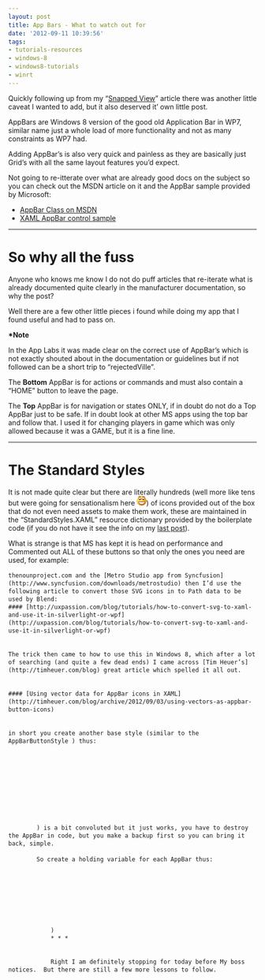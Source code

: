 ```yaml
---
layout: post
title: App Bars - What to watch out for
date: '2012-09-11 10:39:56'
tags:
- tutorials-resources
- windows-8
- windows8-tutorials
- winrt
---
```


Quickly following up from my “[Snapped View](http://bit.ly/QCeDr6)” article there was another little caveat I wanted to add, but it also deserved it’ own little post.

AppBars are Windows 8 version of the good old Application Bar in WP7, similar name just a whole load of more functionality and not as many constraints as WP7 had.

Adding AppBar’s is also very quick and painless as they are basically just Grid’s with all the same layout features you’d expect.

Not going to re-itterate over what are already good docs on the subject so you can check out the MSDN article on it and the AppBar sample provided by Microsoft:

-  [AppBar Class on MSDN](http://bit.ly/QCiCnB)
-  [XAML AppBar control sample](http://bit.ly/QgDvR1)

* * *

# So why all the fuss

Anyone who knows me know I do not do puff articles that re-iterate what is already documented quite clearly in the manufacturer documentation, so why the post?

Well there are a few other little pieces i found while doing my app that I found useful and had to pass on.

**\*Note**

In the App Labs it was made clear on the correct use of AppBar’s which is not exactly shouted about in the documentation or guidelines but if not followed can be a short trip to “rejectedVille”.

The **Bottom** AppBar is for actions or commands and must also contain a “HOME” button to leave the page.

The **Top** AppBar is for navigation or states ONLY, if in doubt do not do a Top AppBar just to be safe.  If in doubt look at other MS apps using the top bar and follow that.  I used it for changing players in game which was only allowed because it was a GAME, but it is a fine line.

* * *

# The Standard Styles

It is not made quite clear but there are literally hundreds (well more like tens but were going for sensationalism here ![Open-mouthed smile](/assets/img/wordpress/2012/09/wlEmoticon-openmouthedsmile3.png)) of icons provided out of the box that do not even need assets to make them work, these are maintained in the “StandardStyles.XAML” resource dictionary provided by the boilerplate code (if you do not have it see the info on my [last post](http://bit.ly/QCeDr6)).

What is strange is that MS has kept it is head on performance and Commented out ALL of these buttons so that only the ones you need are used, for example:

    thenounproject.com and the [Metro Studio app from Syncfusion](http://www.syncfusion.com/downloads/metrostudio) then I’d use the following article to convert those SVG icons in to Path data to be used by Blend:
    #### [http://uxpassion.com/blog/tutorials/how-to-convert-svg-to-xaml-and-use-it-in-silverlight-or-wpf](http://uxpassion.com/blog/tutorials/how-to-convert-svg-to-xaml-and-use-it-in-silverlight-or-wpf)
    
    
    The trick then came to how to use this in Windows 8, which after a lot of searching (and quite a few dead ends) I came across [Tim Heuer’s](http://timheuer.com/blog) great article which spelled it all out.
    
    
    #### [Using vector data for AppBar icons in XAML](http://timheuer.com/blog/archive/2012/09/03/using-vectors-as-appbar-button-icons)
    
    
    in short you create another base style (similar to the AppBarButtonStyle ) thus:
    
    
    
    
        
        
            
            
                
            
            ) is a bit convoluted but it just works, you have to destroy the AppBar in code, but you make a backup first so you can bring it back, simple.
            
            So create a holding variable for each AppBar thus:
            
            
            
            
                
                
                    
                
                )
                * * *
                
                
                Right I am definitely stopping for today before My boss notices.  But there are still a few more lessons to follow.
                
            
            
            
        
        
    
    
    

